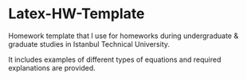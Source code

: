# Latex-HW-Template
Homework template that I use for homeworks during undergraduate &amp; graduate studies in Istanbul Technical University.

It includes examples of different types of equations and required explanations are provided.
